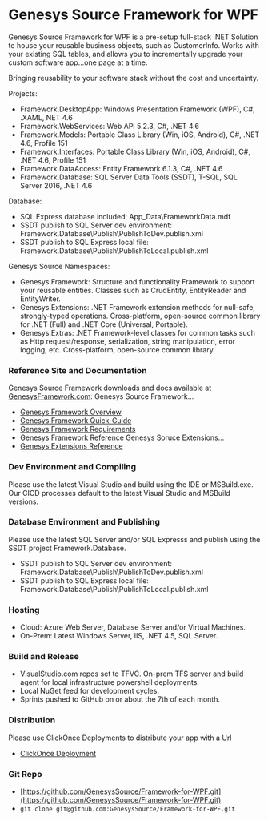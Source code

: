 # Genesys Source Framework for WPF
Genesys Source Framework for WPF is a pre-setup full-stack .NET Solution to house your reusable business objects, such as CustomerInfo.
 Works with your existing SQL tables, and allows you to incrementally upgrade your custom software app...one page at a time.

Bringing reusability to your software stack without the cost and uncertainty.

Projects:
* Framework.DesktopApp:  Windows Presentation Framework (WPF), C#, .XAML, NET 4.6 
* Framework.WebServices: Web API 5.2.3, C#, .NET 4.6 
* Framework.Models: Portable Class Library (Win, iOS, Android), C#, .NET 4.6, Profile 151 
* Framework.Interfaces: Portable Class Library (Win, iOS, Android), C#, .NET 4.6, Profile 151 
* Framework.DataAccess: Entity Framework 6.1.3, C#, .NET 4.6
* Framework.Database: SQL Server Data Tools (SSDT), T-SQL, SQL Server 2016, .NET 4.6

Database:
* SQL Express database included: App_Data\FrameworkData.mdf
* SSDT publish to SQL Server dev environment: Framework.Database\Publish\PublishToDev.publish.xml
* SSDT publish to SQL Express local file: Framework.Database\Publish\PublishToLocal.publish.xml

Genesys Source Namespaces:
* Genesys.Framework: Structure and functionality Framework to support your reusable entities. Classes such as CrudEntity, EntityReader and EntityWriter.
* Genesys.Extensions: .NET Framework extension methods for null-safe, strongly-typed operations. Cross-platform, open-source common library for .NET (Full) and .NET Core (Universal, Portable).
* Genesys.Extras: .NET Framework-level classes for common tasks such as Http request/response, serialization, string manipulation, error logging, etc. Cross-platform, open-source common library.

### Reference Site and Documentation
Genesys Source Framework downloads and docs available at [GenesysFramework.com](http://www.GenesysFramework.com):
Genesys Source Framework...
* [Genesys Framework Overview](http://www.getframework.com/)
* [Genesys Framework Quick-Guide](http://docs.genesyssource.com/library/Genesys-Framework/Genesys-Framework-Quick-Guide.pdf)
* [Genesys Framework Requirements](http://docs.genesyssource.com/library/Genesys-Framework/Genesys-Framework-Requirements.pdf)
* [Genesys Framework Reference](http://docs.genesyssource.com/reference/Genesys-Framework)
Genesys Soruce Extensions...
* [Genesys Extensions Reference ](http://docs.genesyssource.com/reference/Genesys-Extensions)

### Dev Environment and Compiling
Please use the latest Visual Studio and build using the IDE or MSBuild.exe. Our CICD processes default to the latest Visual Studio and MSBuild versions.

### Database Environment and Publishing
Please use the latest SQL Server and/or SQL Expresss and publish using the SSDT project Framework.Database.
- SSDT publish to SQL Server dev environment: Framework.Database\Publish\PublishToDev.publish.xml
- SSDT publish to SQL Express local file: Framework.Database\Publish\PublishToLocal.publish.xml

### Hosting
- Cloud: Azure Web Server, Database Server and/or Virtual Machines.
- On-Prem: Latest Windows Server, IIS, .NET 4.5, SQL Server.

### Build and Release
- VisualStudio.com repos set to TFVC. On-prem TFS server and build agent for local infrastructure powershell deployments.
- Local NuGet feed for development cycles.
- Sprints pushed to GitHub on or about the 7th of each month.

### Distribution
Please use ClickOnce Deployments to distribute your app with a Url
* [ClickOnce Deployment](http://bit.ly/2tqrDIk)

### Git Repo
- [https://github.com/GenesysSource/Framework-for-WPF.git](https://github.com/GenesysSource/Framework-for-WPF.git)
- `git clone git@github.com:GenesysSource/Framework-for-WPF.git`
